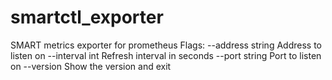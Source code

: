 # smartctl_exporter
SMART metrics exporter for prometheus
Flags:
      --address string   Address to listen on
      --interval int     Refresh interval in seconds
      --port string      Port to listen on
      --version          Show the version and exit
